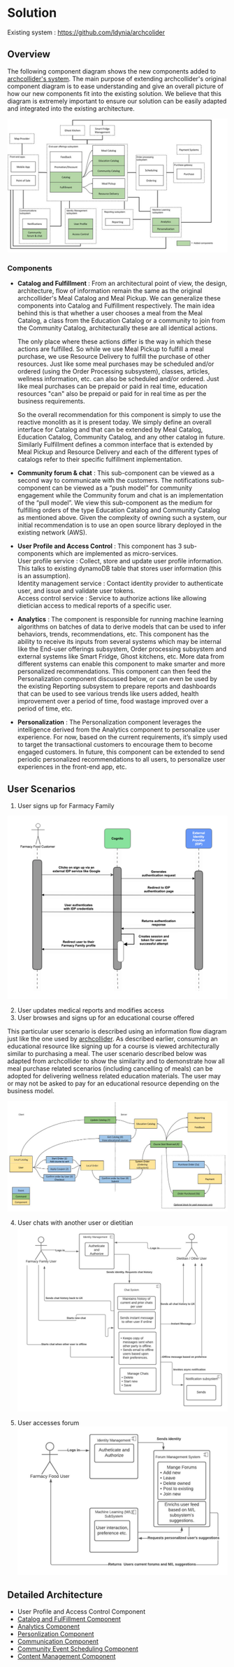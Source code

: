 # Solution 

Existing system : https://github.com/ldynia/archcolider 

## Overview 

The following component diagram shows the new components added to [archcollider's system](https://github.com/ldynia/archcolider/blob/4a71575e64fb4e28a284f3bc063169ce7082668c/img/FF_system_approach.png).
The main purpose of extending archcollider's original component diagram is to ease understanding and give an overall picture of how our new components fit 
into the existing solution. We believe that this diagram is extremely important to ensure our solution can be easily adapted and integrated into the existing 
architecture. 

![alt text](https://github.com/preetiagarwal26/archAngels/blob/main/architecture/images/component-diagram.jpg "Component composition and communication")

### Components 

- **Catalog and Fulfillment** :  From an architectural point of view, the design, architecture, flow of information remain the same as the original archcollider's 
Meal Catalog and Meal Pickup. We can generalize these components into Catalog and Fulfillment respectively. The main idea behind this is that whether a user chooses 
a meal from the Meal Catalog, a class from the Education Catalog or a community to join from the Community Catalog, architecturally these are all identical actions. 

  The only place where these actions differ is the way in which these actions are fulfilled. So while we use Meal Pickup to fulfill a meal purchase, we use Resource Delivery to fulfill the purchase of other resources. Just like some meal purchases may be scheduled and/or ordered (using the Order Processing subsystem), classes, articles, wellness information, etc. can also be scheduled and/or ordered. Just like meal purchases can be prepaid or paid in real time, education resources "can" also be prepaid or paid for in real time as per the business requirements. 

  So the overall recommendation for this component is simply to use the reactive monolith as it is present today. We simply define an overall interface for Catalog and that can be extended by Meal Catalog, Education Catalog, Community Catalog, and any other catalog in future. Similarly Fulfillment defines a common interface that is extended by Meal Pickup and Resource Delivery and each of the different types of catalogs refer to their specific fulfillment implementation. 
  
- **Community forum & chat** : This sub-component can be viewed as a second way to communicate with the customers. The notifications sub-component can be viewed as a “push model” for community engagement while the Community forum and chat is an implementation of the “pull model”.  We view this sub-component as the medium for fulfilling orders of the type Education Catalog and Community Catalog as mentioned above. Given the complexity of owning such a system, our initial recommendation is to use an open source library deployed in the existing network (AWS). <TODO : Add technology recommendations. See if AWS has something already.>
- **User Profile and Access Control** : This component has 3 sub-components which are implemented as micro-services.<br />
User profile service : Collect, store and update user profile information. This talks to existing dynamoDB table that stores user information (this is an assumption).<br />
Identity management service : Contact identity provider to authenticate user, and issue and validate user tokens.<br />
Access control service : Service to authorize actions like allowing dietician access to medical reports of a specific user.
- **Analytics** : The component is responsible for running machine learning algorithms on batches of data to derive models that can be used to infer behaviors, trends, recommendations, etc. This component has the ability to receive its inputs from several systems which may be internal like the End-user offerings subsystem, Order processing subsystem and external systems like Smart Fridge, Ghost kitchens, etc. More data from different systems can enable this component to make smarter and more personalized recommendations. This component can then feed the Personalization component discussed below, or can even be used by the existing Reporting subsystem to prepare reports and dashboards that can be used to see various trends like users added, health improvement over a period of time, food wastage improved over a period of time, etc. 
- **Personalization** : The Personalization component leverages the intelligence derived from the Analytics component to personalize user experience. For now, based on the current requirements, it’s simply used to target the transactional customers to encourage them to become engaged customers. In future, this component can be extended to send periodic personalized recommendations to all users, to personalize user experiences in the front-end app, etc. 

## User Scenarios

1. User signs up for Farmacy Family 

![alt text](https://github.com/preetiagarwal26/archAngels/blob/main/architecture/images/User%20sign%20up.png "User Scenario : User signs up to become a member of Farmacy Family")
  
2. User updates medical reports and modifies access
3. User browses and signs up for an educational course offered
  
This particular user scenario is described using an information flow diagram just like the one used by [archcollider](https://github.com/ldynia/archcolider/blob/4a71575e64fb4e28a284f3bc063169ce7082668c/img/IM_meal_purchase.PNG). As described earlier, consuming an educational resource like signing up for a course is viewed architecturally similar to purchasing a meal. The user scenario described below was adapted from archcollider to show the similarity and to demonstrate how all meal purchase related scenarios (including cancelling of meals) can be adopted for delivering wellness related education materials. The user may or may not be asked to pay for an educational resource depending on the business model. 
  
![alt text](https://github.com/preetiagarwal26/archAngels/blob/main/architecture/images/purchase-course.jpg "User Scenario : User signs up for an educational course")
  
4. User chats with another user or dietitian
  ![alt text](https://github.com/preetiagarwal26/archAngels/blob/main/architecture/images/Chat%20subsystem.jpeg "User Scenario : User chats with another user")
  
5. User accesses forum
  ![alt text](https://github.com/preetiagarwal26/archAngels/blob/main/architecture/images/Forum%20Management%20Subsystem.jpeg "User Scenario : User accesses forum")
  
  
## Detailed Architecture 

- User Profile and Access Control Component
- [Catalog and FulFillment Component](components/catalog-fulfillment-component.md)
- [Analytics Component](components/analytics-component.md)
- [Personlization Component](components/personalization-component.md)
- [Communication Component](components/communication-component.md)
- [Community Event Scheduling Component](components/community-event-scheduling-component.md)
- [Content Management Component](components/content-management-component.md)
